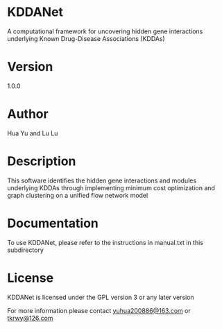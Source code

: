 # KDDANet
A computational framework for uncovering hidden gene interactions underlying Known Drug-Disease Associations (KDDAs)

# Version
1.0.0

# Author
Hua Yu and Lu Lu

# Description
This software identifies the hidden gene interactions and modules underlying KDDAs through implementing minimum cost optimization and graph clustering on a unified flow network model

# Documentation
To use KDDANet, please refer to the instructions in manual.txt in this subdirectory

# License
KDDANet is licensed under the GPL version 3 or any later version

For more information please contact yuhua200886@163.com or tkrwy@126.com
